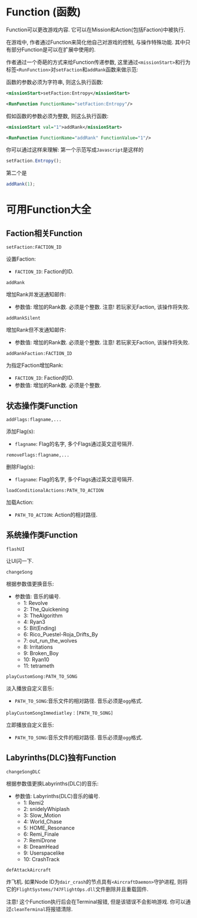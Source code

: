 # Function (函数)

Function可以更改游戏内容. 它可以在Mission和Action(包括Faction)中被执行. 

在游戏中, 作者通过Function来简化他自己对游戏的控制, 与操作特殊功能. 其中只有部分Function是可以在扩展中使用的. 

作者通过一个奇葩的方式来给Function传递参数, 这里通过`<missionStart>`和行为标签`<RunFunction>`对`setFaction`和`addRank`函数来做示范:

函数的参数必须为字符串, 则这么执行函数:
~~~xml
<missionStart>setFaction:Entropy</missionStart>
~~~
~~~xml
<RunFunction FunctionName="setFaction:Entropy"/>
~~~
假如函数的参数必须为整数, 则这么执行函数:
~~~xml
<missionStart val="1">addRank</missionStart>
~~~
~~~xml
<RunFunction FunctionName="addRank" FunctionValue="1"/>
~~~

你可以通过这样来理解: 第一个示范写成`Javascript`是这样的
~~~js
setFaction.Entropy();
~~~
第二个是
~~~js
addRank(1);
~~~


# 可用Function大全

## Faction相关Function


~~~
setFaction:FACTION_ID
~~~
设置Faction:
- `FACTION_ID`: Faction的ID.
~~~
addRank
~~~
增加Rank并发送通知邮件:
- 参数值: 增加的Rank数. 必须是个整数. 
注意! 若玩家无Faction, 该操作将失败.

~~~
addRankSilent
~~~
增加Rank但不发通知邮件:
- 参数值: 增加的Rank数. 必须是个整数.
注意! 若玩家无Faction, 该操作将失败.

~~~
addRankFaction:FACTION_ID
~~~
为指定Faction增加Rank:
- `FACTION_ID`: Faction的ID.
- 参数值: 增加的Rank数. 必须是个整数. 

## 状态操作类Function

~~~
addFlags:flagname,...
~~~
添加Flag(s):
- `flagname`: Flag的名字, 多个Flags通过英文逗号隔开.

~~~
removeFlags:flagname,...
~~~
删除Flag(s):
- `flagname`: Flag的名字, 多个Flags通过英文逗号隔开.

~~~
loadConditionalActions:PATH_TO_ACTION
~~~
加载Action:
- `PATH_TO_ACTION`: Action的相对路径.

## 系统操作类Function

~~~
flashUI
~~~
让UI闪一下.

~~~
changeSong
~~~
根据参数值更换音乐:
- 参数值: 音乐的编号.
    - 1: Revolve
    - 2: The_Quickening
    - 3: TheAlgorithm
    - 4: Ryan3
    - 5: Bit(Ending)
    - 6: Rico_Puestel-Roja_Drifts_By
    - 7: out_run_the_wolves
    - 8: Irritations
    - 9: Broken_Boy
    - 10: Ryan10
    - 11: tetrameth
  
~~~
playCustomSong:PATH_TO_SONG
~~~
淡入播放自定义音乐:
- `PATH_TO_SONG`:音乐文件的相对路径. 音乐必须是`ogg`格式.

~~~
playCustomSongImmediatley：[PATH_TO_SONG]
~~~
立即播放自定义音乐:
- `PATH_TO_SONG`:音乐文件的相对路径. 音乐必须是`ogg`格式.

## Labyrinths(DLC)独有Function
~~~
changeSongDLC
~~~
根据参数值更换Labyrinths(DLC)的音乐:
- 参数值: Labyrinths(DLC)音乐的编号.
    - 1: Remi2
    - 2: snidelyWhiplash
    - 3: Slow_Motion
    - 4: World_Chase
    - 5: HOME_Resonance
    - 6: Remi_Finale
    - 7: RemiDrone
    - 8: DreamHead
    - 9: Userspacelike
    - 10: CrashTrack

~~~
defAttackAircraft
~~~
炸飞机. 如果Node ID为`dair_crash`的节点具有`<AircraftDaemon>`守护进程, 则将它的`FlightSystems/747FlightOps.dll`文件删除并且重载固件. 

注意! 这个Function执行后会在Terminal报错, 但是该错误不会影响游戏. 你可以通过`cleanTerminal`将报错清除.